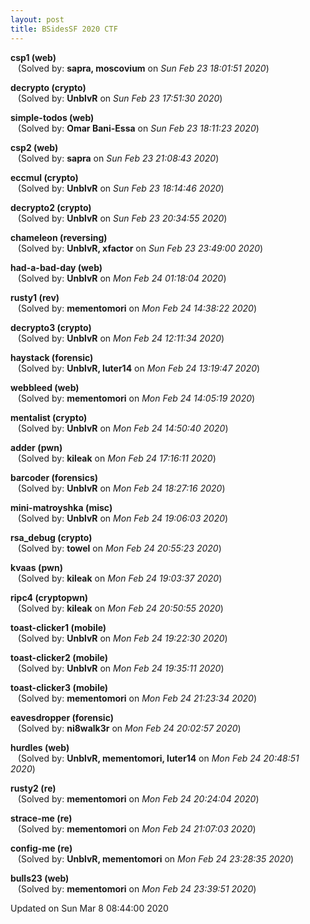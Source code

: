 ```yaml
---
layout: post
title: BSidesSF 2020 CTF
---
```


<!--break-->

**csp1 (web)**  
&nbsp;&nbsp;&nbsp;(Solved by: **sapra, moscovium** on _Sun Feb 23 18:01:51 2020_)  
  
**decrypto (crypto)**  
&nbsp;&nbsp;&nbsp;(Solved by: **UnblvR** on _Sun Feb 23 17:51:30 2020_)  
  
**simple-todos (web)**  
&nbsp;&nbsp;&nbsp;(Solved by: **Omar Bani-Essa** on _Sun Feb 23 18:11:23 2020_)  
  
**csp2 (web)**  
&nbsp;&nbsp;&nbsp;(Solved by: **sapra** on _Sun Feb 23 21:08:43 2020_)  
  
**eccmul (crypto)**  
&nbsp;&nbsp;&nbsp;(Solved by: **UnblvR** on _Sun Feb 23 18:14:46 2020_)  
  
**decrypto2 (crypto)**  
&nbsp;&nbsp;&nbsp;(Solved by: **UnblvR** on _Sun Feb 23 20:34:55 2020_)  
  
**chameleon (reversing)**  
&nbsp;&nbsp;&nbsp;(Solved by: **UnblvR, xfactor** on _Sun Feb 23 23:49:00 2020_)  
  
**had-a-bad-day (web)**  
&nbsp;&nbsp;&nbsp;(Solved by: **UnblvR** on _Mon Feb 24 01:18:04 2020_)  
  
**rusty1 (rev)**  
&nbsp;&nbsp;&nbsp;(Solved by: **mementomori** on _Mon Feb 24 14:38:22 2020_)  
  
**decrypto3 (crypto)**  
&nbsp;&nbsp;&nbsp;(Solved by: **UnblvR** on _Mon Feb 24 12:11:34 2020_)  
  
**haystack (forensic)**  
&nbsp;&nbsp;&nbsp;(Solved by: **UnblvR, luter14** on _Mon Feb 24 13:19:47 2020_)  
  
**webbleed (web)**  
&nbsp;&nbsp;&nbsp;(Solved by: **mementomori** on _Mon Feb 24 14:05:19 2020_)  
  
**mentalist (crypto)**  
&nbsp;&nbsp;&nbsp;(Solved by: **UnblvR** on _Mon Feb 24 14:50:40 2020_)  
  
**adder (pwn)**  
&nbsp;&nbsp;&nbsp;(Solved by: **kileak** on _Mon Feb 24 17:16:11 2020_)  
  
**barcoder (forensics)**  
&nbsp;&nbsp;&nbsp;(Solved by: **UnblvR** on _Mon Feb 24 18:27:16 2020_)  
  
**mini-matroyshka (misc)**  
&nbsp;&nbsp;&nbsp;(Solved by: **UnblvR** on _Mon Feb 24 19:06:03 2020_)  
  
**rsa_debug (crypto)**  
&nbsp;&nbsp;&nbsp;(Solved by: **towel** on _Mon Feb 24 20:55:23 2020_)  
  
**kvaas (pwn)**  
&nbsp;&nbsp;&nbsp;(Solved by: **kileak** on _Mon Feb 24 19:03:37 2020_)  
  
**ripc4 (cryptopwn)**  
&nbsp;&nbsp;&nbsp;(Solved by: **kileak** on _Mon Feb 24 20:50:55 2020_)  
  
**toast-clicker1 (mobile)**  
&nbsp;&nbsp;&nbsp;(Solved by: **UnblvR** on _Mon Feb 24 19:22:30 2020_)  
  
**toast-clicker2 (mobile)**  
&nbsp;&nbsp;&nbsp;(Solved by: **UnblvR** on _Mon Feb 24 19:35:11 2020_)  
  
**toast-clicker3 (mobile)**  
&nbsp;&nbsp;&nbsp;(Solved by: **mementomori** on _Mon Feb 24 21:23:34 2020_)  
  
**eavesdropper (forensic)**  
&nbsp;&nbsp;&nbsp;(Solved by: **ni8walk3r** on _Mon Feb 24 20:02:57 2020_)  
  
**hurdles (web)**  
&nbsp;&nbsp;&nbsp;(Solved by: **UnblvR, mementomori, luter14** on _Mon Feb 24 20:48:51 2020_)  
  
**rusty2 (re)**  
&nbsp;&nbsp;&nbsp;(Solved by: **mementomori** on _Mon Feb 24 20:24:04 2020_)  
  
**strace-me (re)**  
&nbsp;&nbsp;&nbsp;(Solved by: **mementomori** on _Mon Feb 24 21:07:03 2020_)  
  
**config-me (re)**  
&nbsp;&nbsp;&nbsp;(Solved by: **UnblvR, mementomori** on _Mon Feb 24 23:28:35 2020_)  
  
**bulls23 (web)**  
&nbsp;&nbsp;&nbsp;(Solved by: **mementomori** on _Mon Feb 24 23:39:51 2020_)  
  


Updated on Sun Mar  8 08:44:00 2020
